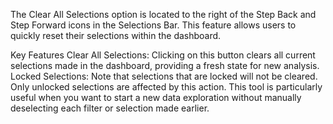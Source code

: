 The Clear All Selections option is located to the right of the Step Back and Step Forward icons in the Selections Bar. This feature allows users to quickly reset their selections within the dashboard.

Key Features
Clear All Selections: Clicking on this button clears all current selections made in the dashboard, providing a fresh state for new analysis.
Locked Selections: Note that selections that are locked will not be cleared. Only unlocked selections are affected by this action.
This tool is particularly useful when you want to start a new data exploration without manually deselecting each filter or selection made earlier.
